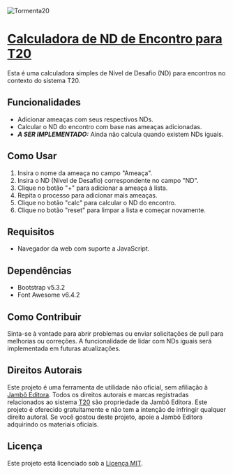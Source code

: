 ![Tormenta20](https://i.imgur.com/rYrCTWR.png)
# [Calculadora de ND de Encontro para T20](https://magoris19.github.io/ndEncontroT20/)

Esta é uma calculadora simples de Nível de Desafio (ND) para encontros no contexto do sistema T20.

## Funcionalidades

- Adicionar ameaças com seus respectivos NDs.
- Calcular o ND do encontro com base nas ameaças adicionadas.
- _**A SER IMPLEMENTADO:**_ Ainda não calcula quando existem NDs iguais.

## Como Usar

1. Insira o nome da ameaça no campo "Ameaça".
2. Insira o ND (Nível de Desafio) correspondente no campo "ND".
3. Clique no botão "+" para adicionar a ameaça à lista.
4. Repita o processo para adicionar mais ameaças.
5. Clique no botão "calc" para calcular o ND do encontro.
6. Clique no botão "reset" para limpar a lista e começar novamente.

## Requisitos

- Navegador da web com suporte a JavaScript.

## Dependências

- Bootstrap v5.3.2
- Font Awesome v6.4.2

## Como Contribuir

Sinta-se à vontade para abrir problemas ou enviar solicitações de pull para melhorias ou correções. A funcionalidade de lidar com NDs iguais será implementada em futuras atualizações.

## Direitos Autorais

Este projeto é uma ferramenta de utilidade não oficial, sem afiliação à [Jambô Editora](https://jamboeditora.com.br/). Todos os direitos autorais e marcas registradas relacionados ao sistema [T20](https://jamboeditora.com.br/categoria/rpg/tormenta20-rpg/) são propriedade da Jambô Editora. Este projeto é oferecido gratuitamente e não tem a intenção de infringir qualquer direito autoral. Se você gostou deste projeto, apoie a Jambô Editora adquirindo os materiais oficiais.

## Licença

Este projeto está licenciado sob a [Licença MIT](LICENSE).
